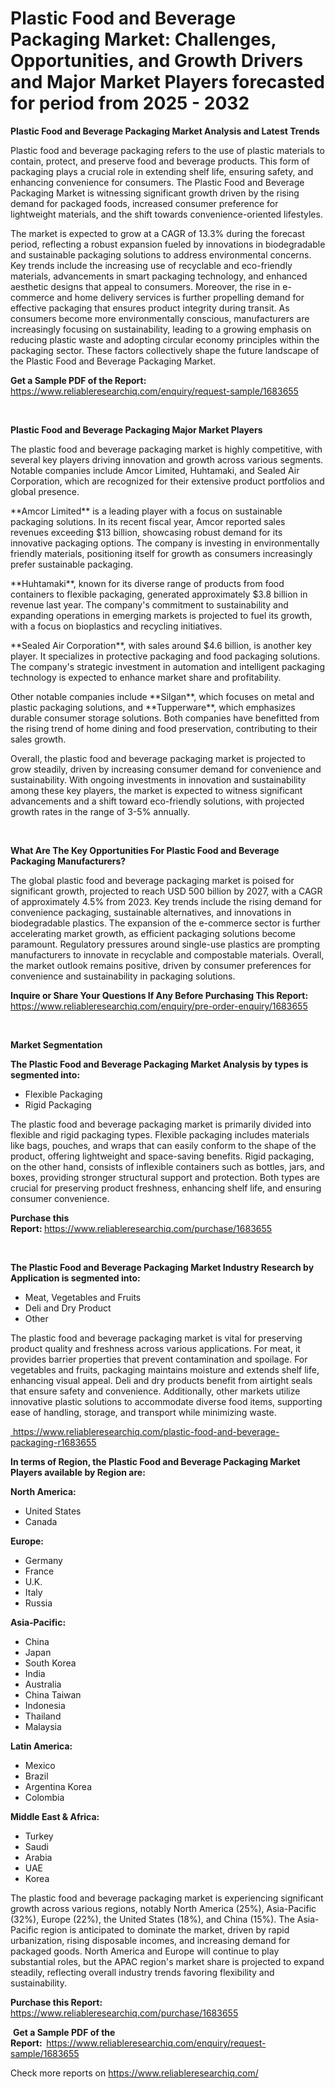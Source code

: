 <p><h1>Plastic Food and Beverage Packaging Market: Challenges, Opportunities, and Growth Drivers and Major Market Players forecasted for period from 2025 - 2032</h1></p><p><strong>Plastic Food and Beverage Packaging Market Analysis and Latest Trends</strong></p>
<p><p>Plastic food and beverage packaging refers to the use of plastic materials to contain, protect, and preserve food and beverage products. This form of packaging plays a crucial role in extending shelf life, ensuring safety, and enhancing convenience for consumers. The Plastic Food and Beverage Packaging Market is witnessing significant growth driven by the rising demand for packaged foods, increased consumer preference for lightweight materials, and the shift towards convenience-oriented lifestyles.</p><p>The market is expected to grow at a CAGR of 13.3% during the forecast period, reflecting a robust expansion fueled by innovations in biodegradable and sustainable packaging solutions to address environmental concerns. Key trends include the increasing use of recyclable and eco-friendly materials, advancements in smart packaging technology, and enhanced aesthetic designs that appeal to consumers. Moreover, the rise in e-commerce and home delivery services is further propelling demand for effective packaging that ensures product integrity during transit. As consumers become more environmentally conscious, manufacturers are increasingly focusing on sustainability, leading to a growing emphasis on reducing plastic waste and adopting circular economy principles within the packaging sector. These factors collectively shape the future landscape of the Plastic Food and Beverage Packaging Market.</p></p>
<p><strong>Get a Sample PDF of the Report:&nbsp;</strong> <a href="https://www.reliableresearchiq.com/enquiry/request-sample/1683655?utm_campaign=2947&utm_medium=2&utm_source=Github&utm_content=ia&utm_term=26032025&utm_id=plastic-food-and-beverage-packaging">https://www.reliableresearchiq.com/enquiry/request-sample/1683655</a></p>
<p>&nbsp;</p>
<p><strong>Plastic Food and Beverage Packaging Major Market Players</strong></p>
<p><p>The plastic food and beverage packaging market is highly competitive, with several key players driving innovation and growth across various segments. Notable companies include Amcor Limited, Huhtamaki, and Sealed Air Corporation, which are recognized for their extensive product portfolios and global presence.</p><p>**Amcor Limited** is a leading player with a focus on sustainable packaging solutions. In its recent fiscal year, Amcor reported sales revenues exceeding $13 billion, showcasing robust demand for its innovative packaging options. The company is investing in environmentally friendly materials, positioning itself for growth as consumers increasingly prefer sustainable packaging.</p><p>**Huhtamaki**, known for its diverse range of products from food containers to flexible packaging, generated approximately $3.8 billion in revenue last year. The company's commitment to sustainability and expanding operations in emerging markets is projected to fuel its growth, with a focus on bioplastics and recycling initiatives.</p><p>**Sealed Air Corporation**, with sales around $4.6 billion, is another key player. It specializes in protective packaging and food packaging solutions. The company's strategic investment in automation and intelligent packaging technology is expected to enhance market share and profitability.</p><p>Other notable companies include **Silgan**, which focuses on metal and plastic packaging solutions, and **Tupperware**, which emphasizes durable consumer storage solutions. Both companies have benefitted from the rising trend of home dining and food preservation, contributing to their sales growth.</p><p>Overall, the plastic food and beverage packaging market is projected to grow steadily, driven by increasing consumer demand for convenience and sustainability. With ongoing investments in innovation and sustainability among these key players, the market is expected to witness significant advancements and a shift toward eco-friendly solutions, with projected growth rates in the range of 3-5% annually.</p></p>
<p>&nbsp;</p>
<p><strong>What Are The Key Opportunities For Plastic Food and Beverage Packaging Manufacturers?</strong></p>
<p><p>The global plastic food and beverage packaging market is poised for significant growth, projected to reach USD 500 billion by 2027, with a CAGR of approximately 4.5% from 2023. Key trends include the rising demand for convenience packaging, sustainable alternatives, and innovations in biodegradable plastics. The expansion of the e-commerce sector is further accelerating market growth, as efficient packaging solutions become paramount. Regulatory pressures around single-use plastics are prompting manufacturers to innovate in recyclable and compostable materials. Overall, the market outlook remains positive, driven by consumer preferences for convenience and sustainability in packaging solutions.</p></p>
<p><strong>Inquire or Share Your Questions If Any Before Purchasing This Report:</strong> <a href="https://www.reliableresearchiq.com/enquiry/pre-order-enquiry/1683655?utm_campaign=2947&utm_medium=2&utm_source=Github&utm_content=ia&utm_term=26032025&utm_id=plastic-food-and-beverage-packaging">https://www.reliableresearchiq.com/enquiry/pre-order-enquiry/1683655</a></p>
<p>&nbsp;</p>
<p><strong>Market Segmentation</strong></p>
<p><strong>The Plastic Food and Beverage Packaging Market Analysis by types is segmented into:</strong></p>
<p><ul><li>Flexible Packaging</li><li>Rigid Packaging</li></ul></p>
<p><p>The plastic food and beverage packaging market is primarily divided into flexible and rigid packaging types. Flexible packaging includes materials like bags, pouches, and wraps that can easily conform to the shape of the product, offering lightweight and space-saving benefits. Rigid packaging, on the other hand, consists of inflexible containers such as bottles, jars, and boxes, providing stronger structural support and protection. Both types are crucial for preserving product freshness, enhancing shelf life, and ensuring consumer convenience.</p></p>
<p><strong>Purchase this Report:&nbsp;</strong><a href="https://www.reliableresearchiq.com/purchase/1683655?utm_campaign=2947&utm_medium=2&utm_source=Github&utm_content=ia&utm_term=26032025&utm_id=plastic-food-and-beverage-packaging">https://www.reliableresearchiq.com/purchase/1683655</a></p>
<p>&nbsp;</p>
<p><strong>The Plastic Food and Beverage Packaging Market Industry Research by Application is segmented into:</strong></p>
<p><ul><li>Meat, Vegetables and Fruits</li><li>Deli and Dry Product</li><li>Other</li></ul></p>
<p><p>The plastic food and beverage packaging market is vital for preserving product quality and freshness across various applications. For meat, it provides barrier properties that prevent contamination and spoilage. For vegetables and fruits, packaging maintains moisture and extends shelf life, enhancing visual appeal. Deli and dry products benefit from airtight seals that ensure safety and convenience. Additionally, other markets utilize innovative plastic solutions to accommodate diverse food items, supporting ease of handling, storage, and transport while minimizing waste.</p></p>
<p><a href="https://www.reliableresearchiq.com/plastic-food-and-beverage-packaging-r1683655?utm_campaign=2947&utm_medium=2&utm_source=Github&utm_content=ia&utm_term=26032025&utm_id=plastic-food-and-beverage-packaging">&nbsp;https://www.reliableresearchiq.com/plastic-food-and-beverage-packaging-r1683655</a></p>
<p><strong>In terms of Region, the Plastic Food and Beverage Packaging Market Players available by Region are:</strong></p>
<p>
    <p> <strong> North America: </strong>
        <ul>
            <li>United States</li>
            <li>Canada</li>
        </ul>
        </p> 
    <p> <strong> Europe: </strong>
        <ul>
            <li>Germany</li>
            <li>France</li>
            <li>U.K.</li>
            <li>Italy</li>
            <li>Russia</li>
        </ul>
        </p> 
    <p> <strong> Asia-Pacific: </strong>
        <ul>
            <li>China</li>
            <li>Japan</li>
            <li>South Korea</li>
            <li>India</li>
            <li>Australia</li>
            <li>China Taiwan</li>
            <li>Indonesia</li>
            <li>Thailand</li>
            <li>Malaysia</li>
        </ul>
        </p> 
    <p> <strong> Latin America: </strong>
        <ul>
            <li>Mexico</li>
            <li>Brazil</li>
            <li>Argentina Korea</li>
            <li>Colombia</li>
        </ul>
        </p> 
    <p> <strong> Middle East & Africa: </strong>
        <ul>
            <li>Turkey</li>
            <li>Saudi</li>
            <li>Arabia</li>
            <li>UAE</li>
            <li>Korea</li>
        </ul>
    </p>
    </p>
<p><p>The plastic food and beverage packaging market is experiencing significant growth across various regions, notably North America (25%), Asia-Pacific (32%), Europe (22%), the United States (18%), and China (15%). The Asia-Pacific region is anticipated to dominate the market, driven by rapid urbanization, rising disposable incomes, and increasing demand for packaged goods. North America and Europe will continue to play substantial roles, but the APAC region's market share is projected to expand steadily, reflecting overall industry trends favoring flexibility and sustainability.</p></p>
<p><strong>Purchase this Report: </strong><a href="https://www.reliableresearchiq.com/purchase/1683655?utm_campaign=2947&utm_medium=2&utm_source=Github&utm_content=ia&utm_term=26032025&utm_id=plastic-food-and-beverage-packaging">https://www.reliableresearchiq.com/purchase/1683655</a></p>
<p>&nbsp;<strong>Get a Sample PDF of the Report:&nbsp;&nbsp;</strong><a href="https://www.reliableresearchiq.com/enquiry/request-sample/1683655?utm_campaign=2947&utm_medium=2&utm_source=Github&utm_content=ia&utm_term=26032025&utm_id=plastic-food-and-beverage-packaging">https://www.reliableresearchiq.com/enquiry/request-sample/1683655</a></p>
<p><strong></strong></p>
<p>Check more reports on <a href="https://www.reliableresearchiq.com/?utm_campaign=2947&utm_medium=2&utm_source=Github&utm_content=ia&utm_term=26032025&utm_id=plastic-food-and-beverage-packaging">https://www.reliableresearchiq.com/</a></p>